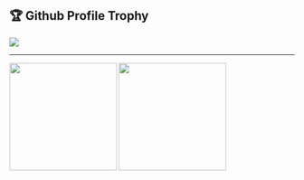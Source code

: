 <!-- ### Hi there 👋 -->

<!--
**lyokha/lyokha** is a ✨ _special_ ✨ repository because its `README.md` (this file) appears on your GitHub profile.

Here are some ideas to get you started:

- 🔭 I’m currently working on ...
- 🌱 I’m currently learning ...
- 👯 I’m looking to collaborate on ...
- 🤔 I’m looking for help with ...
- 💬 Ask me about ...
- 📫 How to reach me: ...
- 😄 Pronouns: ...
- ⚡ Fun fact: ...
-->

<h2>🏆 Github Profile Trophy</h2>
<img src="https://github-profile-trophy.vercel.app/?username=lyokha&column=8"/>

---

<div>
  <img height="190" align="left" src="https://github-readme-stats.vercel.app/api?username=lyokha&count_private=true&include_all_commits=true&show_icons=true" />
  <img height="190" src="https://github-readme-stats.vercel.app/api/top-langs/?username=lyokha&layout=compact&langs_count=10&hide=CMake,Makefile" />
</div>
